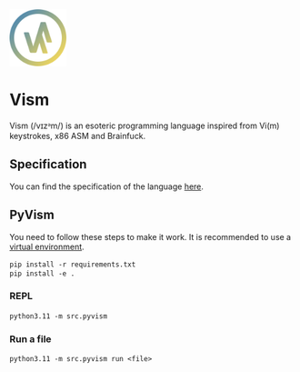 <img src="./assets/logo/pyvism.svg" width="100" height="100" alt="Vism logo" />

# Vism

Vism (/vɪzᵊm/) is an esoteric programming language inspired from Vi(m) keystrokes, x86 ASM and Brainfuck.

## Specification

You can find the specification of the language [here](https://github.com/qexat/vism).

## PyVism

You need to follow these steps to make it work. It is recommended to use a [virtual environment](https://virtualenv.pypa.io/en/latest/).

```
pip install -r requirements.txt
pip install -e .
```

### REPL

```
python3.11 -m src.pyvism
```

### Run a file

```
python3.11 -m src.pyvism run <file>
```
